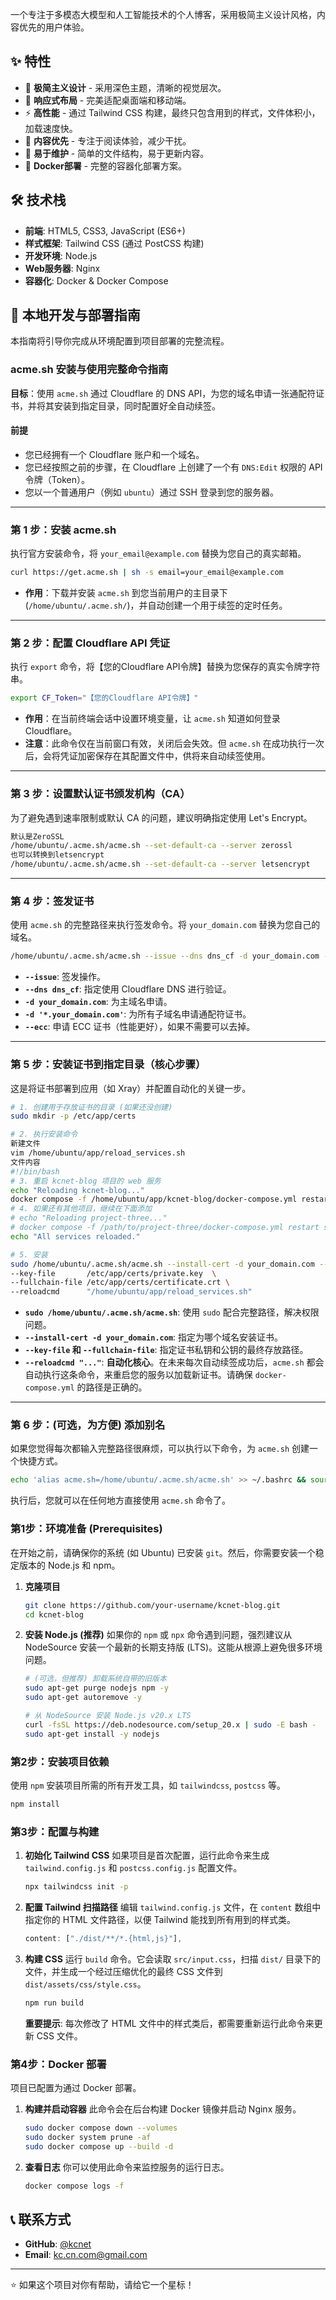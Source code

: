 一个专注于多模态大模型和人工智能技术的个人博客，采用极简主义设计风格，内容优先的用户体验。

## ✨ 特性

  - 🎨 **极简主义设计** - 采用深色主题，清晰的视觉层次。
  - 📱 **响应式布局** - 完美适配桌面端和移动端。
  - ⚡ **高性能** - 通过 Tailwind CSS 构建，最终只包含用到的样式，文件体积小，加载速度快。
  - 🎯 **内容优先** - 专注于阅读体验，减少干扰。
  - 🔧 **易于维护** - 简单的文件结构，易于更新内容。
  - 🐳 **Docker部署** - 完整的容器化部署方案。

## 🛠️ 技术栈

  - **前端**: HTML5, CSS3, JavaScript (ES6+)
  - **样式框架**: Tailwind CSS (通过 PostCSS 构建)
  - **开发环境**: Node.js
  - **Web服务器**: Nginx
  - **容器化**: Docker & Docker Compose

## 🚀 本地开发与部署指南

本指南将引导你完成从环境配置到项目部署的完整流程。

### acme.sh 安装与使用完整命令指南

**目标**：使用 `acme.sh` 通过 Cloudflare 的 DNS API，为您的域名申请一张通配符证书，并将其安装到指定目录，同时配置好全自动续签。

#### 前提

  * 您已经拥有一个 Cloudflare 账户和一个域名。
  * 您已经按照之前的步骤，在 Cloudflare 上创建了一个有 `DNS:Edit` 权限的 API 令牌（Token）。
  * 您以一个普通用户（例如 `ubuntu`）通过 SSH 登录到您的服务器。

-----

### 第 1 步：安装 acme.sh

执行官方安装命令，将 `your_email@example.com` 替换为您自己的真实邮箱。

```bash
curl https://get.acme.sh | sh -s email=your_email@example.com
```

  * **作用**：下载并安装 `acme.sh` 到您当前用户的主目录下 (`/home/ubuntu/.acme.sh/`)，并自动创建一个用于续签的定时任务。

-----

### 第 2 步：配置 Cloudflare API 凭证

执行 `export` 命令，将【您的Cloudflare API令牌】替换为您保存的真实令牌字符串。

```bash
export CF_Token="【您的Cloudflare API令牌】"
```

  * **作用**：在当前终端会话中设置环境变量，让 `acme.sh` 知道如何登录 Cloudflare。
  * **注意**：此命令仅在当前窗口有效，关闭后会失效。但 `acme.sh` 在成功执行一次后，会将凭证加密保存在其配置文件中，供将来自动续签使用。

-----

### 第 3 步：设置默认证书颁发机构（CA）

为了避免遇到速率限制或默认 CA 的问题，建议明确指定使用 Let's Encrypt。

```bash
默认是ZeroSSL
/home/ubuntu/.acme.sh/acme.sh --set-default-ca --server zerossl
也可以转换到letsencrypt
/home/ubuntu/.acme.sh/acme.sh --set-default-ca --server letsencrypt
```

-----

### 第 4 步：签发证书

使用 `acme.sh` 的完整路径来执行签发命令。将 `your_domain.com` 替换为您自己的域名。

```bash
/home/ubuntu/.acme.sh/acme.sh --issue --dns dns_cf -d your_domain.com -d '*.your_domain.com' --ecc
```

  * **`--issue`**: 签发操作。
  * **`--dns dns_cf`**: 指定使用 Cloudflare DNS 进行验证。
  * **`-d your_domain.com`**: 为主域名申请。
  * **`-d '*.your_domain.com'`**: 为所有子域名申请通配符证书。
  * **`--ecc`**: 申请 ECC 证书（性能更好），如果不需要可以去掉。

-----

### 第 5 步：安装证书到指定目录（核心步骤）

这是将证书部署到应用（如 Xray）并配置自动化的关键一步。

```bash
# 1. 创建用于存放证书的目录 (如果还没创建)
sudo mkdir -p /etc/app/certs

# 2. 执行安装命令
新建文件
vim /home/ubuntu/app/reload_services.sh
文件内容
#!/bin/bash
# 3. 重启 kcnet-blog 项目的 web 服务
echo "Reloading kcnet-blog..."
docker compose -f /home/ubuntu/app/kcnet-blog/docker-compose.yml restart web
# 4. 如果还有其他项目，继续在下面添加
# echo "Reloading project-three..."
# docker compose -f /path/to/project-three/docker-compose.yml restart service-name
echo "All services reloaded."

# 5. 安装
sudo /home/ubuntu/.acme.sh/acme.sh --install-cert -d your_domain.com --ecc \
--key-file       /etc/app/certs/private.key  \
--fullchain-file /etc/app/certs/certificate.crt \
--reloadcmd      "/home/ubuntu/app/reload_services.sh"
```

  * **`sudo /home/ubuntu/.acme.sh/acme.sh`**: 使用 `sudo` 配合完整路径，解决权限问题。
  * **`--install-cert -d your_domain.com`**: 指定为哪个域名安装证书。
  * **`--key-file` 和 `--fullchain-file`**: 指定证书私钥和公钥的最终存放路径。
  * **`--reloadcmd "..."`**: **自动化核心**。在未来每次自动续签成功后，`acme.sh` 都会自动执行这条命令，来重启您的服务以加载新证书。请确保 `docker-compose.yml` 的路径是正确的。

-----

### 第 6 步：(可选，为方便) 添加别名

如果您觉得每次都输入完整路径很麻烦，可以执行以下命令，为 `acme.sh` 创建一个快捷方式。

```bash
echo 'alias acme.sh=/home/ubuntu/.acme.sh/acme.sh' >> ~/.bashrc && source ~/.bashrc
```

执行后，您就可以在任何地方直接使用 `acme.sh` 命令了。

### 第1步：环境准备 (Prerequisites)

在开始之前，请确保你的系统 (如 Ubuntu) 已安装 `git`。然后，你需要安装一个稳定版本的 Node.js 和 npm。

1.  **克隆项目**

    ```bash
    git clone https://github.com/your-username/kcnet-blog.git
    cd kcnet-blog
    ```

2.  **安装 Node.js (推荐)**
    如果你的 `npm` 或 `npx` 命令遇到问题，强烈建议从 NodeSource 安装一个最新的长期支持版 (LTS)。这能从根源上避免很多环境问题。

    ```bash
    # (可选，但推荐) 卸载系统自带的旧版本
    sudo apt-get purge nodejs npm -y
    sudo apt-get autoremove -y

    # 从 NodeSource 安装 Node.js v20.x LTS
    curl -fsSL https://deb.nodesource.com/setup_20.x | sudo -E bash -
    sudo apt-get install -y nodejs
    ```

### 第2步：安装项目依赖

使用 `npm` 安装项目所需的所有开发工具，如 `tailwindcss`, `postcss` 等。

```bash
npm install
```

### 第3步：配置与构建

1.  **初始化 Tailwind CSS**
    如果项目是首次配置，运行此命令来生成 `tailwind.config.js` 和 `postcss.config.js` 配置文件。

    ```bash
    npx tailwindcss init -p
    ```

2.  **配置 Tailwind 扫描路径**
    编辑 `tailwind.config.js` 文件，在 `content` 数组中指定你的 HTML 文件路径，以便 Tailwind 能找到所有用到的样式类。

    ```javascript
    content: ["./dist/**/*.{html,js}"],
    ```

3.  **构建 CSS**
    运行 `build` 命令。它会读取 `src/input.css`，扫描 `dist/` 目录下的文件，并生成一个经过压缩优化的最终 CSS 文件到 `dist/assets/css/style.css`。

    ```bash
    npm run build
    ```

    **重要提示**: 每次修改了 HTML 文件中的样式类后，都需要重新运行此命令来更新 CSS 文件。

### 第4步：Docker 部署

项目已配置为通过 Docker 部署。

1.  **构建并启动容器**
    此命令会在后台构建 Docker 镜像并启动 Nginx 服务。

    ```bash
    sudo docker compose down --volumes
    sudo docker system prune -af
    sudo docker compose up --build -d
    ```

2.  **查看日志**
    你可以使用此命令来监控服务的运行日志。

    ```bash
    docker compose logs -f
    ```

## 📞 联系方式

  - **GitHub**: [@kcnet](https://github.com/hejie)
  - **Email**: kc.cn.com@gmail.com

-----

⭐ 如果这个项目对你有帮助，请给它一个星标！

